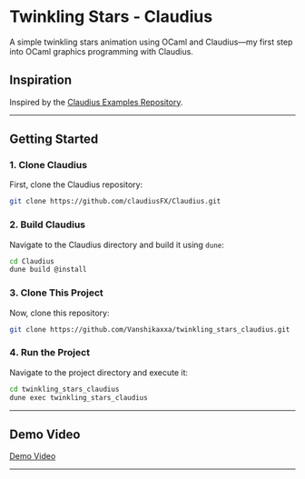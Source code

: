 # Twinkling Stars - Claudius  
A simple twinkling stars animation using OCaml and Claudius—my first step into OCaml graphics programming with Claudius.  

## Inspiration  
Inspired by the [Claudius Examples Repository](https://github.com/claudiusFX/claudius-examples).  

---

##  Getting Started  

### 1️. Clone Claudius  
First, clone the Claudius repository:  
```bash
git clone https://github.com/claudiusFX/Claudius.git
```

### 2. Build Claudius  
Navigate to the Claudius directory and build it using `dune`:  
```bash
cd Claudius
dune build @install
```

### 3️. Clone This Project  
Now, clone this repository:  
```bash
git clone https://github.com/Vanshikaxxa/twinkling_stars_claudius.git
```

### 4️. Run the Project  
Navigate to the project directory and execute it:  
```bash
cd twinkling_stars_claudius
dune exec twinkling_stars_claudius
```

---

## Demo Video
[Demo Video](https://github.com/user-attachments/assets/337756e6-8782-4e6c-8326-629ef1b55427)



---
